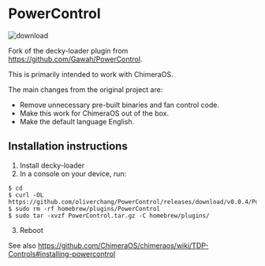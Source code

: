 # PowerControl

![download](https://user-images.githubusercontent.com/759062/230850075-2669fada-44e5-4cb1-99cb-57e6c046221a.jpg)

Fork of the decky-loader plugin from https://github.com/Gawah/PowerControl.

This is primarily intended to work with ChimeraOS. 

The main changes from the original project are:
- Remove unnecessary pre-built binaries and fan control code. 
- Make this work for ChimeraOS out of the box. 
- Make the default language English. 

## Installation instructions

1. Install decky-loader
2. In a console on your device, run:
```
$ cd
$ curl -OL https://github.com/oliverchang/PowerControl/releases/download/v0.0.4/PowerControl.tar.gz
$ sudo rm -rf homebrew/plugins/PowerControl 
$ sudo tar -xvzf PowerControl.tar.gz -C homebrew/plugins/
```
3. Reboot

See also https://github.com/ChimeraOS/chimeraos/wiki/TDP-Controls#installing-powercontrol

